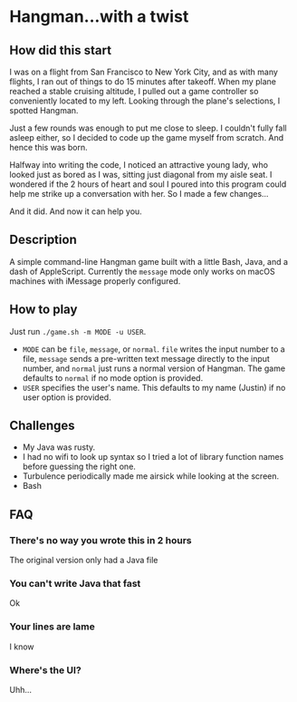 # Hangman...with a twist

## How did this start
I was on a flight from San Francisco to New York City, and as with many flights, I ran out of things to do 15 minutes after takeoff. When my plane reached a stable cruising altitude, I pulled out a game controller so conveniently located to my left. Looking through the plane's selections, I spotted Hangman.

Just a few rounds was enough to put me close to sleep. I couldn't fully fall asleep either, so I decided to code up the game myself from scratch. And hence this was born.

Halfway into writing the code, I noticed an attractive young lady, who looked just as bored as I was, sitting just diagonal from my aisle seat. I wondered if the 2 hours of heart and soul I poured into this program could help me strike up a conversation with her. So I made a few changes...

And it did. And now it can help you.

## Description
A simple command-line Hangman game built with a little Bash, Java, and a dash of AppleScript. Currently the `message` mode only works on macOS machines with iMessage properly configured.

## How to play
Just run `./game.sh -m MODE -u USER`.
* `MODE` can be `file`, `message`, or `normal`. `file` writes the input number to a file, `message` sends a pre-written text message directly to the input number, and `normal` just runs a normal version of Hangman. The game defaults to `normal` if no mode option is provided.
* `USER` specifies the user's name. This defaults to my name (Justin) if no user option is provided.

## Challenges
* My Java was rusty.
* I had no wifi to look up syntax so I tried a lot of library function names before guessing the right one.
* Turbulence periodically made me airsick while looking at the screen.
* Bash

## FAQ

### There's no way you wrote this in 2 hours
The original version only had a Java file

### You can't write Java that fast
Ok

### Your lines are lame
I know

### Where's the UI?
Uhh...
